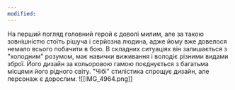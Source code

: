 ```yaml
---
modified:
---
```

На перший погляд головний герой є доволі милим, але за такою зовнішністю стоїть рішуча і серйозна людина, адже йому вже довелося немало всього побачити в бою. В складних ситуаціях він залишається з "холодним" розумом, має навички виживання і володіє різними видами зброї. Його дизайн за кольоровою гамою поєднується з багатьма місцями його рідного світу. "Чібі" стилістика спрощує дизайн, але персонаж є дорослим.
![[IMG_4964.png]]
